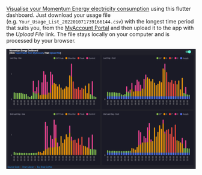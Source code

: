 [Visualise your Momentum Energy electricity consumption](https://momentumenergy.codemagic.app/) using this flutter dashboard. Just download your usage file (e.g.&nbsp;`Your_Usage_List_202201071739166144.csv`) with the longest time period that suits you, from the [MyAccount Portal](https://www.momentumenergy.com.au/myaccount/my-usage) and then upload it to the app with the _Upload File_ link. The file stays locally on your computer and is processed by your browser.

[![Dashboard Example Screenshot](assets/screenshot.png)](https://momentumenergy.codemagic.app/)

